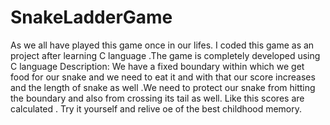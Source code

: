 # SnakeLadderGame
As we all have played this game once in our lifes.
I coded this game as an project after learning C language .The game is completely developed using C language 
Description:
We have a fixed boundary within which we get food for our snake and we need to eat it and with that our score increases
and the length of snake as well .We need to protect our snake from hitting the boundary and also from crossing its tail as 
well.
Like this scores are calculated .
Try it yourself and relive oe of the best childhood memory.
